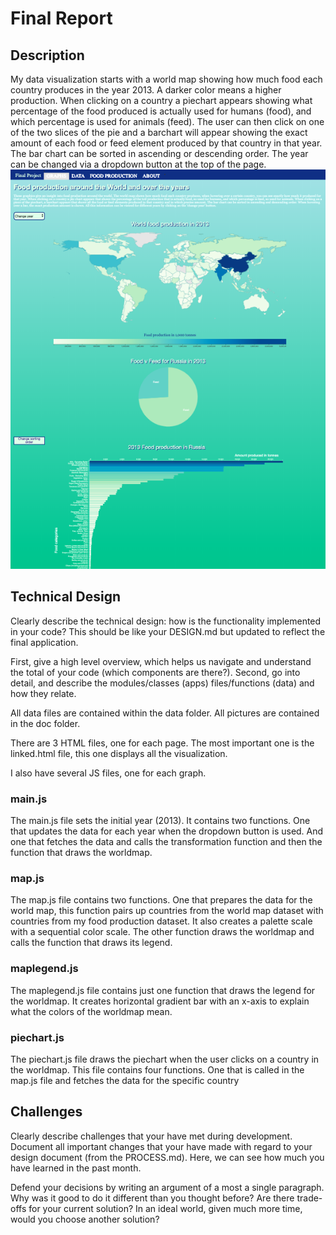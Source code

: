 # Final Report

## Description
My data visualization starts with a world map showing how much food each country produces in the year 2013. A darker color means a higher production. When clicking on a country a piechart appears showing what percentage of the food produced is actually used for humans (food), and which percentage is used for animals (feed). The user can then click on one of the two slices of the pie and a barchart will appear showing the exact amount of each food or feed element produced by that country in that year. The bar chart can be sorted in ascending or descending order. The year can be changed via a dropdown button at the top of the page.
![Screenshot](doc/REPORT-6be0a26a.png)

## Technical Design
Clearly describe the technical design: how is the functionality implemented in your code? This should be like your DESIGN.md but updated to reflect the final application.

First, give a high level overview, which helps us navigate and understand the total of your code (which components are there?). Second, go into detail, and describe the modules/classes (apps) files/functions (data) and how they relate.

All data files are contained within the data folder. All pictures are contained in the doc folder.

There are 3 HTML files, one for each page.
The most important one is the linked.html file, this one displays all the visualization.

I also have several JS files, one for each graph.

### main.js
The main.js file sets the initial year (2013). It contains two functions. One that updates the data for each year when the dropdown button is used. And one that fetches the data and calls the transformation function and then the function that draws the worldmap.

### map.js
The map.js file contains two functions. One that prepares the data for the world map, this function pairs up countries from the world map dataset with countries from my food production dataset. It also creates a palette scale with a sequential color scale. The other function draws the worldmap and calls the function that draws its legend.

### maplegend.js
The maplegend.js file contains just one function that draws the legend for the worldmap. It creates horizontal gradient bar with an x-axis to explain what the colors of the worldmap mean.

### piechart.js
The piechart.js file draws the piechart when the user clicks on a country in the worldmap. This file contains four functions. One that is called in the map.js file and fetches the data for the specific country

## Challenges
Clearly describe challenges that your have met during development. Document all important changes that your have made with regard to your design document (from the PROCESS.md). Here, we can see how much you have learned in the past month.

Defend your decisions by writing an argument of a most a single paragraph. Why was it good to do it different than you thought before? Are there trade-offs for your current solution? In an ideal world, given much more time, would you choose another solution?
